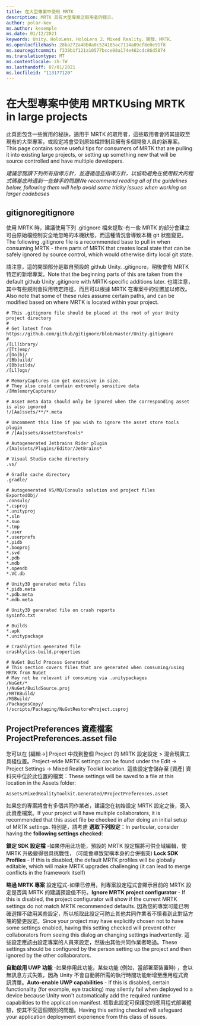 ```yaml
---
title: 在大型專案中使用 MRTK
description: MRTK 具有大型專案之取用者的提示。
author: polar-kev
ms.author: kesemple
ms.date: 01/12/2021
keywords: Unity、HoloLens、HoloLens 2、Mixed Reality、開發、MRTK、
ms.openlocfilehash: 28ba272a48b0a0c524185ac7114a09cf8e0e91f8
ms.sourcegitcommit: f338b1f121a10577bcce08a174e462cdc86d5874
ms.translationtype: MT
ms.contentlocale: zh-TW
ms.lasthandoff: 07/01/2021
ms.locfileid: "113177120"
---
```

# <a name="using-mrtk-in-large-projects"></a><span data-ttu-id="80550-104">在大型專案中使用 MRTK</span><span class="sxs-lookup"><span data-stu-id="80550-104">Using MRTK in large projects</span></span>

<span data-ttu-id="80550-105">此頁面包含一些實用的秘訣，適用于 MRTK 的取用者，這些取用者會將其提取至現有的大型專案，或設定將會受到原始檔控制且擁有多個開發人員的新專案。</span><span class="sxs-lookup"><span data-stu-id="80550-105">This page contains some useful tips for consumers of MRTK that are pulling it into existing large projects, or setting up something new that will be source controlled and have multiple developers.</span></span>

<span data-ttu-id="80550-106">*建議您閱讀下列所有指導方針，並遵循這些指導方針，以協助避免在使用較大的程式碼基底時遇到一些棘手的問題*</span><span class="sxs-lookup"><span data-stu-id="80550-106">*We recommend reading all of the guidelines below, following them will help avoid some tricky issues when working on larger codebases*</span></span>

## <a name="gitignore"></a><span data-ttu-id="80550-107">gitignore</span><span class="sxs-lookup"><span data-stu-id="80550-107">gitignore</span></span>

<span data-ttu-id="80550-108">使用 MRTK 時，建議使用下列 .gitignore 檔來提取-有一些 MRTK 的部分會建立可由原始檔控制安全地忽略的本機狀態，而這種情況會導致本機 git 狀態變更。</span><span class="sxs-lookup"><span data-stu-id="80550-108">The following .gitignore file is a recommended base to pull in when consuming MRTK - there parts of MRTK that creates local state that can be safely ignored by source control, which would otherwise dirty local git state.</span></span>

<span data-ttu-id="80550-109">請注意，這的開頭部分是取自預設的 github Unity. .gitignore，稍後會有 MRTK 特定的新增專案。</span><span class="sxs-lookup"><span data-stu-id="80550-109">Note that the beginning parts of this are taken from the default github Unity .gitignore with MRTK-specific additions later.</span></span> <span data-ttu-id="80550-110">也請注意，其中有些規則會採用特定路徑，而且可以根據 MRTK 在專案中的位置加以修改。</span><span class="sxs-lookup"><span data-stu-id="80550-110">Also note that some of these rules assume certain paths, and can be modified based on where MRTK is located within your project.</span></span>

```
# This .gitignore file should be placed at the root of your Unity project directory
#
# Get latest from https://github.com/github/gitignore/blob/master/Unity.gitignore
#
/[Ll]ibrary/
/[Tt]emp/
/[Oo]bj/
/[Bb]uild/
/[Bb]uilds/
/[Ll]ogs/

# MemoryCaptures can get excessive in size.
# They also could contain extremely sensitive data
/[Mm]emoryCaptures/

# Asset meta data should only be ignored when the corresponding asset is also ignored
!/[Aa]ssets/**/*.meta

# Uncomment this line if you wish to ignore the asset store tools plugin
# /[Aa]ssets/AssetStoreTools*

# Autogenerated Jetbrains Rider plugin
/[Aa]ssets/Plugins/Editor/JetBrains*

# Visual Studio cache directory
.vs/

# Gradle cache directory
.gradle/

# Autogenerated VS/MD/Consulo solution and project files
ExportedObj/
.consulo/
*.csproj
*.unityproj
*.sln
*.suo
*.tmp
*.user
*.userprefs
*.pidb
*.booproj
*.svd
*.pdb
*.mdb
*.opendb
*.VC.db

# Unity3D generated meta files
*.pidb.meta
*.pdb.meta
*.mdb.meta

# Unity3D generated file on crash reports
sysinfo.txt

# Builds
*.apk
*.unitypackage

# Crashlytics generated file
crashlytics-build.properties

# NuGet Build Process Generated
# This section covers files that are generated when consuming/using MRTK from NuGet
# May not be relevant if consuming via .unitypackages
/NuGet/*
!/NuGet/BuildSource.proj
/MRTKBuild/
/MSBuild/
/PackagesCopy/
!/scripts/Packaging/NuGetRestoreProject.csproj
```

## <a name="projectpreferencesasset-file"></a><span data-ttu-id="80550-111">ProjectPreferences 資產檔案</span><span class="sxs-lookup"><span data-stu-id="80550-111">ProjectPreferences.asset file</span></span>

<span data-ttu-id="80550-112">您可以在 [編輯->] Project 中找到整個 Project 的 MRTK 設定設定 > 混合現實工具組位置。</span><span class="sxs-lookup"><span data-stu-id="80550-112">Project-wide MRTK settings can be found under the Edit -> Project Settings -> Mixed Reality Toolkit location.</span></span> <span data-ttu-id="80550-113">這些設定會儲存至 [資產] 資料夾中位於此位置的檔案：</span><span class="sxs-lookup"><span data-stu-id="80550-113">These settings will be saved to a file at this location in the Assets folder:</span></span>

```
Assets/MixedRealityToolkit.Generated/ProjectPreferences.asset
```

<span data-ttu-id="80550-114">如果您的專案將會有多個共同作業者，建議您在初始設定 MRTK 設定之後，簽入此資產檔案。</span><span class="sxs-lookup"><span data-stu-id="80550-114">If your project will have multiple collaborators, it is recommended that this asset file be checked in after doing an initial setup of MRTK settings.</span></span> <span data-ttu-id="80550-115">特別是，請考慮 **選取下列設定**：</span><span class="sxs-lookup"><span data-stu-id="80550-115">In particular, consider having the **following settings checked**:</span></span>

<span data-ttu-id="80550-116">**鎖定 SDK 設定檔** -如果停用此功能，預設的 MRTK 設定檔將可供全域編輯，使 MRTK 升級變得很具挑戰性， (可能會導致架構本身的合併衝突) </span><span class="sxs-lookup"><span data-stu-id="80550-116">**Lock SDK Profiles** - If this is disabled, the default MRTK profiles will be globally editable, which will make MRTK upgrades challenging (it can lead to merge conflicts in the framework itself)</span></span>

<span data-ttu-id="80550-117">**略過 MRTK 專案** 設定程式-如果已停用，則專案設定程式會顯示目前的 MRTK 設定是否與 MRTK 的建議預設值不符。</span><span class="sxs-lookup"><span data-stu-id="80550-117">**Ignore MRTK project configurator** - If this is disabled, the project configurator will show if the current MRTK settings do not match MRTK recommended defaults.</span></span> <span data-ttu-id="80550-118">因為您的專案可能已明確選擇不啟用某些設定，所以核取此設定可防止其他共同作業者不慎看到此對話方塊的變更設定。</span><span class="sxs-lookup"><span data-stu-id="80550-118">Since your project may have explicitly chosen not to have some settings enabled, having this setting checked will prevent other collaborators from seeing this dialog an changing settings inadvertently.</span></span> <span data-ttu-id="80550-119">這些設定應該由設定專案的人員來設定，然後由其他共同作業者略過。</span><span class="sxs-lookup"><span data-stu-id="80550-119">These settings should be configured by the person setting up the project and then ignored by the other collaborators.</span></span>

<span data-ttu-id="80550-120">**自動啟用 UWP 功能** -如果停用此功能，某些功能 (例如，當部署至裝置時) ，會以無訊息方式失敗，因為 Unity 不會自動將所需的執行時間功能新增至應用程式資訊清單。</span><span class="sxs-lookup"><span data-stu-id="80550-120">**Auto-enable UWP capabilities** - If this is disabled, certain functionality (for example, eye tracking) may silently fail when deployed to a device because Unity won't automatically add the required runtime capabilities to the application manifest.</span></span> <span data-ttu-id="80550-121">核取此設定可保護您的應用程式部署體驗，使其不受這個類別的問題。</span><span class="sxs-lookup"><span data-stu-id="80550-121">Having this setting checked will safeguard your application deployment experience from this class of issues.</span></span>
